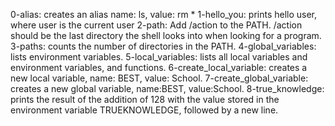 0-alias: creates an alias name: ls, value: rm *
1-hello_you: prints hello user, where user is the current user
2-path: Add /action to the PATH. /action should be the last directory the shell looks into when looking for a program.
3-paths: counts the number of directories in the PATH.
4-global_variables:  lists environment variables.
5-local_variables:  lists all local variables and environment variables, and functions.
6-create_local_variable: creates a new local variable, name: BEST, value: School.
7-create_global_variable: creates a new global variable, name:BEST, value:School.
8-true_knowledge: prints the result of the addition of 128 with the value stored in the environment variable TRUEKNOWLEDGE, followed by a new line.
